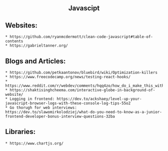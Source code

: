<h2 align="center">Javascipt</h2>

## Websites:
	* https://github.com/ryanmcdermott/clean-code-javascript#table-of-contents
	* https://gabrieltanner.org/

## Blogs and Articles:
	* https://github.com/petkaantonov/bluebird/wiki/Optimization-killers
	* https://www.freecodecamp.org/news/testing-react-hooks/
	* https://www.reddit.com/r/webdev/comments/hqq4zo/how_do_i_make_this_with_css_js_obviously/
	* https://shaktisinghcheema.com/interactive-globe-in-background-of-website/
	* Logging in frontend: https://dev.to/ackshaey/level-up-your-javascript-browser-logs-with-these-console-log-tips-55o2
	* Go thorugh for web interviews: https://dev.to/slawomirkolodziej/what-do-you-need-to-know-as-a-junior-frontend-developer-bonus-interview-questions-32ba

## Libraries:
	* https://www.chartjs.org/
